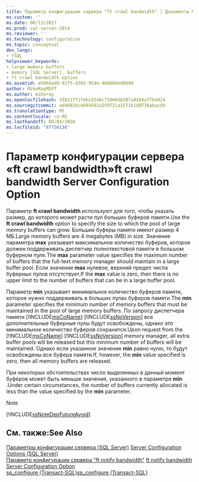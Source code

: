 ```yaml
---
title: Параметр конфигурации сервера "ft crawl bandwidth" | Документы Майкрософт
ms.custom: ''
ms.date: 06/13/2017
ms.prod: sql-server-2014
ms.reviewer: ''
ms.technology: configuration
ms.topic: conceptual
dev_langs:
- TSQL
helpviewer_keywords:
- large memory buffers
- memory [SQL Server], buffers
- ft crawl bandwidth option
ms.assetid: e5864ad9-92f5-43b5-95de-46d68ded8694
author: MikeRayMSFT
ms.author: mikeray
ms.openlocfilehash: 33821ff1fdbc4248c71906d8307a8164a7f64d24
ms.sourcegitcommit: ad4d92dce894592a259721a1571b1d8736abacdb
ms.translationtype: MT
ms.contentlocale: ru-RU
ms.lasthandoff: 08/04/2020
ms.locfileid: "87750136"
---
```

# <a name="ft-crawl-bandwidth-server-configuration-option"></a><span data-ttu-id="ef4da-102">Параметр конфигурации сервера «ft crawl bandwidth»</span><span class="sxs-lookup"><span data-stu-id="ef4da-102">ft crawl bandwidth Server Configuration Option</span></span>
  <span data-ttu-id="ef4da-103">Параметр **ft crawl bandwidth** используют для того, чтобы указать размер, до которого может расти пул больших буферов памяти.</span><span class="sxs-lookup"><span data-stu-id="ef4da-103">Use the **ft crawl bandwidth** option to specify the size to which the pool of large memory buffers can grow.</span></span> <span data-ttu-id="ef4da-104">Большие буферы памяти имеют размер 4 МБ.</span><span class="sxs-lookup"><span data-stu-id="ef4da-104">Large memory buffers are 4 megabytes (MB) in size.</span></span> <span data-ttu-id="ef4da-105">Значение параметра **max** указывает максимальное количество буферов, которое должен поддерживать диспетчер полнотекстовой памяти в большом буферном пуле.</span><span class="sxs-lookup"><span data-stu-id="ef4da-105">The **max** parameter value specifies the maximum number of buffers that the full-text memory manager should maintain in a large buffer pool.</span></span> <span data-ttu-id="ef4da-106">Если значение **max** нулевое, верхний предел числа буферных пулов отсутствует.</span><span class="sxs-lookup"><span data-stu-id="ef4da-106">If the **max** value is zero, then there is no upper limit to the number of buffers that can be in a large buffer pool.</span></span>  
  
 <span data-ttu-id="ef4da-107">Параметр **min** указывает минимальное количество буферов памяти, которое нужно поддерживать в больших пулах буферов памяти.</span><span class="sxs-lookup"><span data-stu-id="ef4da-107">The **min** parameter specifies the minimum number of memory buffers that must be maintained in the pool of large memory buffers.</span></span> <span data-ttu-id="ef4da-108">По запросу диспетчера памяти [!INCLUDE[msCoName](../../includes/msconame-md.md)] [!INCLUDE[ssNoVersion](../../includes/ssnoversion-md.md)] все дополнительные буферные пулы будут освобождены, однако это минимальное количество буферов сохранится.</span><span class="sxs-lookup"><span data-stu-id="ef4da-108">Upon request from the [!INCLUDE[msCoName](../../includes/msconame-md.md)] [!INCLUDE[ssNoVersion](../../includes/ssnoversion-md.md)] memory manager, all extra buffer pools will be released but this minimum number of buffers will be maintained.</span></span> <span data-ttu-id="ef4da-109">Однако если указанное значение **min** равно нулю, то будут освобождены все буфера памяти.</span><span class="sxs-lookup"><span data-stu-id="ef4da-109">If, however, the **min** value specified is zero, then all memory buffers are released.</span></span>  
  
 <span data-ttu-id="ef4da-110">При некоторых обстоятельствах число выделенных в данный момент буферов может быть меньше значения, указанного в параметре **min** .</span><span class="sxs-lookup"><span data-stu-id="ef4da-110">Under certain circumstances, the number of buffers currently allocated is less than the value specified by the **min** parameter.</span></span>  
  
> [!NOTE]  
>  [!INCLUDE[ssNoteDepFutureAvoid](../../includes/ssnotedepfutureavoid-md.md)]  
  
## <a name="see-also"></a><span data-ttu-id="ef4da-111">См. также:</span><span class="sxs-lookup"><span data-stu-id="ef4da-111">See Also</span></span>  
 <span data-ttu-id="ef4da-112">[Параметры конфигурации сервера (SQL Server)](server-configuration-options-sql-server.md) </span><span class="sxs-lookup"><span data-stu-id="ef4da-112">[Server Configuration Options &#40;SQL Server&#41;](server-configuration-options-sql-server.md) </span></span>  
 <span data-ttu-id="ef4da-113">[Параметр конфигурации сервера "ft notify bandwidth"](ft-notify-bandwidth-server-configuration-option.md) </span><span class="sxs-lookup"><span data-stu-id="ef4da-113">[ft notify bandwidth Server Configuration Option](ft-notify-bandwidth-server-configuration-option.md) </span></span>  
 [<span data-ttu-id="ef4da-114">sp_configure (Transact-SQL)</span><span class="sxs-lookup"><span data-stu-id="ef4da-114">sp_configure &#40;Transact-SQL&#41;</span></span>](/sql/relational-databases/system-stored-procedures/sp-configure-transact-sql)  
  
  
